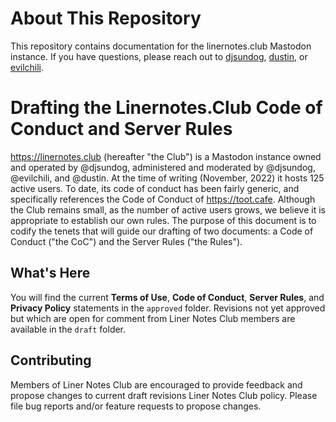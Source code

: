# About This Repository

This repository contains documentation for the linernotes.club Mastodon instance. If you have questions, please reach out to [djsundog](https://linernotes.club/@djsundog), [dustin](https://linernotes.club/@dustin), or [evilchili](https://linernotes.club/@evilchili/).

# Drafting the Linernotes.Club Code of Conduct and Server Rules

https://linernotes.club (hereafter "the Club") is a Mastodon instance owned and operated by @djsundog, administered and moderated by @djsundog, @evilchili, and @dustin. At the time of writing (November, 2022) it hosts 125 active users. To date, its code of conduct has been fairly generic, and specifically references the Code of Conduct of https://toot.cafe. Although the Club remains small, as the number of active users grows, we believe it is appropriate to establish our own rules. The purpose of this document is to codify the tenets that will guide our drafting of two documents: a Code of Conduct ("the CoC") and the Server Rules ("the Rules").

## What's Here

You will find the current **Terms of Use**, **Code of Conduct**, **Server Rules**, and **Privacy Policy** statements in the `approved` folder. Revisions not yet approved but which are open for comment from Liner Notes Club members are available in the `draft` folder.

## Contributing

Members of Liner Notes Club are encouraged to provide feedback and propose changes to current draft revisions Liner Notes Club policy. Please file bug reports and/or feature requests to propose changes.
